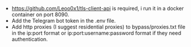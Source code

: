 - https://github.com/Leoo0x1/tls-client-api is required, i run it in a docker container on port 8090.
- Add the Telegram bot token in the .env file.
- Add http proxies (I suggest residential proxies) to bypass/proxies.txt file in the ip:port format or ip:port:username:password format if they need authentication.
